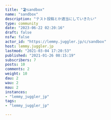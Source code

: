 ```yaml
---
title: "🏖️sandbox" 
name: "sandbox"
description: "テスト投稿とか適当にしていきたい"
type: community
date: "2023-06-22 02:20:16"
draft: false
nsfw: false
actor_id: "https://lemmy.juggler.jp/c/sandbox"
host: lemmy.juggler.jp
lastmod: "2021-03-04 17:20:53"
published: "2021-01-26 08:15:19"
subscribers: 7
posts: 10
comments: 2
weight: 10
dau: 2
wau: 2
mau: 2
instances:
- "lemmy_juggler_jp"
tags: 
- "lemmy_juggler_jp"

---
```

